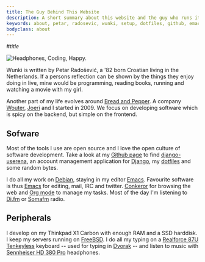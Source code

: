 ```yaml
---
title: The Guy Behind This Website
description: A short summary about this website and the guy who runs it.
keywords: about, petar, radosevic, wunki, setup, dotfiles, github, emacs, vim
bodyclass: about
---
```


#$title$

![Headphones, Coding, Happy.](/images/writing-code.png)

Wunki is written by Petar Radošević, a '82 born Croatian living in the
Netherlands. If a persons reflection can be shown by the things they enjoy
doing in live, mine would be programming, reading books, running and watching
a movie with my girl.

Another part of my life evolves around [Bread and Pepper]. A company [Wouter],
[Joeri] and I started in 2009. We focus on developing software which is spicy
on the backend, but simple on the frontend.

[Wouter]: http://wdeb.nl "homepage of Wouter de Bres"
[Joeri]: http://joeridjojosoeparto.nl "homepage of Joeri Djojosoeparto"
[Bread and Pepper]: http://breadandpepper.com "Bread and Pepper homepage"

## Sofware

Most of the tools I use are open source and I love the open culture of
software development. Take a look at my [Github page] to find
[django-userena], an account management application for [Django], my
[dotfiles] and some random bytes.

I do all my work on [Debian], staying in my editor [Emacs]. Favourite software
is thus [Emacs] for editing, mail, IRC and twitter. [Conkeror] for browsing
the web and [Org mode] to manage my tasks. Most of the day I'm listening to
[Di.fm] or [Somafm] radio.

[Django]: http://djangoproject.com "Django's homepage"
[Github page]: https://github.com/wunki "Wunki's Github page"
[django-userena]: http://django-userena.com "Userena's hompepage"
[dotfiles]: https://github.com/wunki/wunki-dotfiles "Wunki's dotfiles"
[Conkeror]: http://conkeror.org/ "Conkeror homepage"
[Debian]: http://www.debian.org/ "Debian homepage"
[Emacs]: http://www.gnu.org/software/emacs/ "Emacs homepage"
[Org mode]: http://orgmode.org/ "Org homepage"
[Di.fm]: http://di.fm "Digitally Imported homepage"
[Somafm]: http://www.somafm.com "SomoFM homepage"

## Peripherals

I develop on my Thinkpad X1 Carbon with enough RAM and a SSD harddisk. I keep
my servers running on [FreeBSD]. I do all my typing on a 
[Realforce 87U Tenkeyless] keyboard -- used for typing in [Dvorak] -- and listen
to music with [Sennheiser HD 380 Pro] headphones.

[FreeBSD]: http://www.freebsd.org/ "FreeBSD homepage"
[Realforce 87U Tenkeyless]: http://elitekeyboards.com/products.php?sub=topre_keyboards,rftenkeyless&pid=rf_se1700 "Elitekeyboards site"
[Dvorak]: http://en.wikipedia.org/wiki/Dvorak_Simplified_Keyboard "Wikipedia on Dvorak"
[Sennheiser HD 380 Pro]: http://www.sennheiser.com/sennheiser/home_en.nsf/root/professional_headphones-headsets_headphones_502717 "Sennheiser HD 380 Pro product page"
